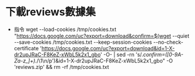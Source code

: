 # 下載reviews數據集

- 指令
    wget --load-cookies /tmp/cookies.txt "https://docs.google.com/uc?export=download&confirm=$(wget --quiet --save-cookies /tmp/cookies.txt --keep-session-cookies --no-check-certificate 'https://docs.google.com/uc?export=download&id=1-X-dr2upJRaC-F8KeZ-xWbL5k2x1_gbo' -O- | sed -rn 's/.*confirm=([0-9A-Za-z_]+).*/\1\n/p')&id=1-X-dr2upJRaC-F8KeZ-xWbL5k2x1_gbo" -O 'reviews.zip' && rm -rf /tmp/cookies.txt